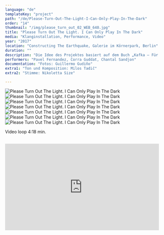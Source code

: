 ```yaml
---
language: "de"
templateKey: "project"
path: "/de/Please-Turn-Out-The-Light-I-Can-Only-Play-In-The-Dark"
order: "14"
thumbnail: "/img/please_turn_out_02_WEB_640.jpg"
title: "Please Turn Out The Light. I Can Only Play In The Dark"
media: "Klanginstallation, Performance, Video"
year: "2017"
location: "Constructing The Earthquake, Galerie im Körnerpark, Berlin"
duration: ""
description: "Die Idee des Projektes basiert auf dem Buch „Kafka – Für eine Kleine Literatur” von Deleuze/Guattari. Dieses Projekt beschäftigt sich mit der Figur der “Josephine” aus der letzten Kurzgeschichte von Franz Kafka: „Die Sängerin Josephine oder das Volk der Mäuse”. Ich bat eine in Berlin lebende Griechin, die kein deutsch spricht, Auszüge aus dieser Geschichte vorzulesen, welche Josephine bewundernd beschreiben. Dies nahm ich auf. In Zusammenarbeit mit dem Komponisten Milos Tadic wurde ein Audio - Loop erstellt, der auf der entstandenen Tonaufnahme basiert. Der musikalische Ablauf beschäftigt sich mit Sprache und dem Aufheben und Wiederherstellen von Bedeutungen. Ein weiterer Teil der Arbeit besteht in einer Videoaufnahme von Proben zu einer Performance, bei der drei Personen Aspekte von Josephine thematisieren. Es gibt dabei auch Aufforderungen an die Betrachter, sich an der Erkundung zu beteiligen. Das Projekt wurde durch eine weitere Performance ergänzt, die außerhalb des Galerieraums stattfand. Ein Sänger versuchte, Sätze des Songs „The Impossible Dream” stimmlich zu interpretieren."
performers: "Pavel Fernandez, Corra Guddat, Chantal Sandjon"
documentation: "Fotos: Guillermo Gudiño"
extra1: "Ton und Komposition: Milos Tadič"
extra2: "Stimme: Nikoletta Size"

---
```

![Please Turn Out The Light. I Can Only Play In The Dark](/img/please_turn_out_02_WEB_2880r.jpg)
![Please Turn Out The Light. I Can Only Play In The Dark](/img/please_turn_out_04_WEB_2880r.jpg)
![Please Turn Out The Light. I Can Only Play In The Dark](/img/please_turn_out_01_WEB_2880r.jpg)
![Please Turn Out The Light. I Can Only Play In The Dark](/img/please_turn_out_03_WEB_2880r.jpg)
![Please Turn Out The Light. I Can Only Play In The Dark](/img/please_turn_out_05_WEB_2880r.jpg)
![Please Turn Out The Light. I Can Only Play In The Dark](/img/please_turn_out_07_WEB_2880r.jpg)
![Please Turn Out The Light. I Can Only Play In The Dark](/img/please_turn_out_06_WEB_2880r.jpg)

<div class="extras-container">
<p>Video loop 4:18 min.</p>
<br>
<div class="extra">
<div style="padding:56.25% 0 0 0;position:relative;"><iframe src="https://player.vimeo.com/video/275111538?title=0&byline=0&portrait=0" style="position:absolute;top:0;left:0;width:100%;height:100%;" frameborder="0" webkitallowfullscreen mozallowfullscreen allowfullscreen></iframe></div><script src="https://player.vimeo.com/api/player.js"></script>
</div>
</div>
             
  


